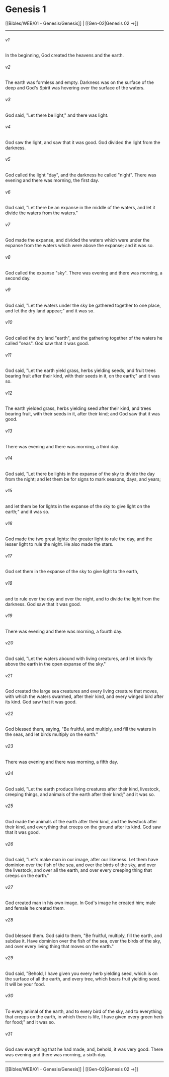 # Genesis 1

[[Bibles/WEB/01 - Genesis/Genesis]] | [[Gen-02|Genesis 02 →]]
***

###### v1
In the beginning, God created the heavens and the earth.

###### v2
The earth was formless and empty. Darkness was on the surface of the deep and God's Spirit was hovering over the surface of the waters.

###### v3
God said, "Let there be light," and there was light.

###### v4
God saw the light, and saw that it was good. God divided the light from the darkness.

###### v5
God called the light "day", and the darkness he called "night". There was evening and there was morning, the first day.

###### v6
God said, "Let there be an expanse in the middle of the waters, and let it divide the waters from the waters."

###### v7
God made the expanse, and divided the waters which were under the expanse from the waters which were above the expanse; and it was so.

###### v8
God called the expanse "sky". There was evening and there was morning, a second day.

###### v9
God said, "Let the waters under the sky be gathered together to one place, and let the dry land appear;" and it was so.

###### v10
God called the dry land "earth", and the gathering together of the waters he called "seas". God saw that it was good.

###### v11
God said, "Let the earth yield grass, herbs yielding seeds, and fruit trees bearing fruit after their kind, with their seeds in it, on the earth;" and it was so.

###### v12
The earth yielded grass, herbs yielding seed after their kind, and trees bearing fruit, with their seeds in it, after their kind; and God saw that it was good.

###### v13
There was evening and there was morning, a third day.

###### v14
God said, "Let there be lights in the expanse of the sky to divide the day from the night; and let them be for signs to mark seasons, days, and years;

###### v15
and let them be for lights in the expanse of the sky to give light on the earth;" and it was so.

###### v16
God made the two great lights: the greater light to rule the day, and the lesser light to rule the night. He also made the stars.

###### v17
God set them in the expanse of the sky to give light to the earth,

###### v18
and to rule over the day and over the night, and to divide the light from the darkness. God saw that it was good.

###### v19
There was evening and there was morning, a fourth day.

###### v20
God said, "Let the waters abound with living creatures, and let birds fly above the earth in the open expanse of the sky."

###### v21
God created the large sea creatures and every living creature that moves, with which the waters swarmed, after their kind, and every winged bird after its kind. God saw that it was good.

###### v22
God blessed them, saying, "Be fruitful, and multiply, and fill the waters in the seas, and let birds multiply on the earth."

###### v23
There was evening and there was morning, a fifth day.

###### v24
God said, "Let the earth produce living creatures after their kind, livestock, creeping things, and animals of the earth after their kind;" and it was so.

###### v25
God made the animals of the earth after their kind, and the livestock after their kind, and everything that creeps on the ground after its kind. God saw that it was good.

###### v26
God said, "Let's make man in our image, after our likeness. Let them have dominion over the fish of the sea, and over the birds of the sky, and over the livestock, and over all the earth, and over every creeping thing that creeps on the earth."

###### v27
God created man in his own image. In God's image he created him; male and female he created them.

###### v28
God blessed them. God said to them, "Be fruitful, multiply, fill the earth, and subdue it. Have dominion over the fish of the sea, over the birds of the sky, and over every living thing that moves on the earth."

###### v29
God said, "Behold, I have given you every herb yielding seed, which is on the surface of all the earth, and every tree, which bears fruit yielding seed. It will be your food.

###### v30
To every animal of the earth, and to every bird of the sky, and to everything that creeps on the earth, in which there is life, I have given every green herb for food;" and it was so.

###### v31
God saw everything that he had made, and, behold, it was very good. There was evening and there was morning, a sixth day.

***
[[Bibles/WEB/01 - Genesis/Genesis]] | [[Gen-02|Genesis 02 →]]
